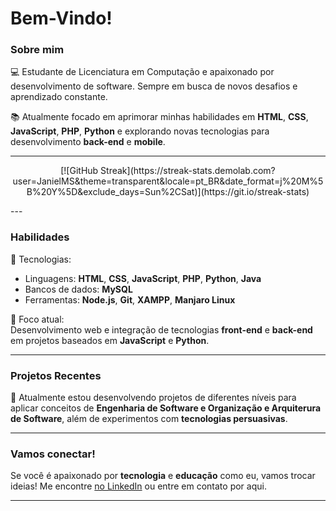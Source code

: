 
# Bem-Vindo!

### Sobre mim
💻 Estudante de Licenciatura em Computação e apaixonado por desenvolvimento de software. Sempre em busca de novos desafios e aprendizado constante.

📚 Atualmente focado em aprimorar minhas habilidades em **HTML**, **CSS**, **JavaScript**, **PHP**, **Python** e explorando novas tecnologias para desenvolvimento **back-end** e **mobile**.

---
<p align="center">
 <i></i>[![GitHub Streak](https://streak-stats.demolab.com?user=JanielMS&theme=transparent&locale=pt_BR&date_format=j%20M%5B%20Y%5D&exclude_days=Sun%2CSat)](https://git.io/streak-stats)</i>
</p>
---

### Habilidades
🔧 Tecnologias:  
- Linguagens: **HTML**, **CSS**, **JavaScript**, **PHP**, **Python**, **Java**
- Bancos de dados: **MySQL**
- Ferramentas: **Node.js**, **Git**, **XAMPP**, **Manjaro Linux**

🎯 Foco atual:  
Desenvolvimento web e integração de tecnologias **front-end** e **back-end** em projetos baseados em **JavaScript** e **Python**.

---

### Projetos Recentes
📂 Atualmente estou desenvolvendo projetos de diferentes níveis para aplicar conceitos de **Engenharia de Software e Organização e Arquiterura de Software**, além de experimentos com **tecnologias persuasivas**.

---

### Vamos conectar!
Se você é apaixonado por **tecnologia** e **educação** como eu, vamos trocar ideias! Me encontre [no LinkedIn](www.linkedin.com/in/janiel-maia) ou entre em contato por aqui.

---

